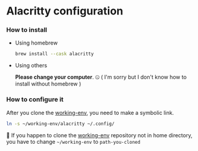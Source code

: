 # Alacritty configuration

### How to install

- Using homebrew

  ```zsh
  brew install --cask alacritty
  ```

- Using others

  **Please change your computer**. :zipper_mouth_face: ( I'm sorry but I don't know how to install without homebrew )

### How to configure it

After you clone the [working-env](https://github.com/kafelix496/working-env/tree/master/nvim), you need to make a symbolic link.

```zsh
ln -s ~/working-env/alacritty ~/.config/
```

:pushpin: If you happen to clone the [working-env](https://github.com/kafelix496/working-env/tree/master/nvim) repository not in home directory,
you have to change `~/working-env` to `path-you-cloned`
